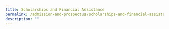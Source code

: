 ```yaml
---
title: Scholarships and Financial Assistance
permalink: /admission-and-prospectus/scholarships-and-financial-assistance/
description: ""
---
```

